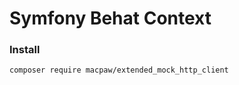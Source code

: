 # Symfony Behat Context

### Install
```shell script
composer require macpaw/extended_mock_http_client
```
